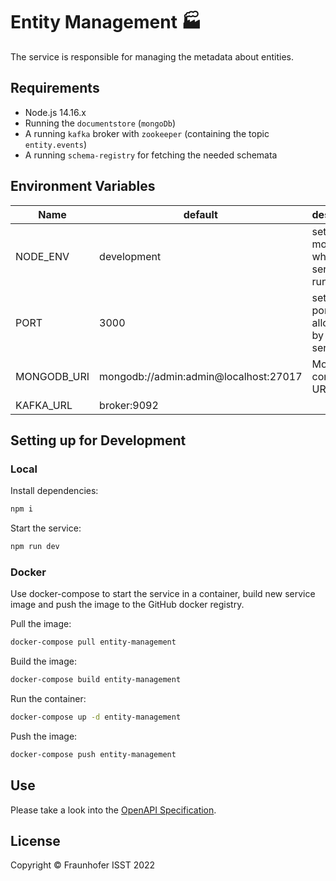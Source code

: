 # Entity Management 🏭

The service is responsible for managing the metadata about entities.

## Requirements

+ Node.js 14.16.x
+ Running the `documentstore` (`mongoDb`)
+ A running `kafka` broker with `zookeeper` (containing the topic `entity.events`)
+ A running `schema-registry` for fetching the needed schemata

## Environment Variables

| Name                | default                               | description                                                                                 |
|---------------------|---------------------------------------|---------------------------------------------------------------------------------------------|
| NODE_ENV            | development                           | sets the mode in which the service runs                                                     |
| PORT                | 3000                                  | sets the port allocated by the service                                                      |
| MONGODB_URI         | mongodb://admin:admin@localhost:27017 | MongoDB connection URI                                                                      |
| KAFKA_URL           | broker:9092                           |                                                                                             |

## Setting up for Development

### Local

Install dependencies:

```sh
npm i
```

Start the service:

```sh
npm run dev
```

### Docker

Use docker-compose to start the service in a container, build new service image and push the image to the GitHub docker registry.

Pull the image:

```sh
docker-compose pull entity-management
```

Build the image:

```sh
docker-compose build entity-management
```

Run the container:

```sh
docker-compose up -d entity-management
```

Push the image:

```sh
docker-compose push entity-management
```

## Use

Please take a look into the [OpenAPI Specification](./apiDoc/openapi.yml).

## License

Copyright © Fraunhofer ISST 2022
